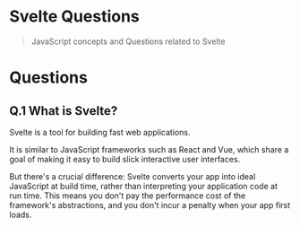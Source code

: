 # Svelte Questions
> JavaScript concepts and Questions related to Svelte

# Questions
## Q.1 What is Svelte?
Svelte is a tool for building fast web applications.

It is similar to JavaScript frameworks such as React and Vue, which share a goal of making it easy to build slick interactive user interfaces.

But there's a crucial difference: Svelte converts your app into ideal JavaScript at build time, rather than interpreting your application code at run time. This means you don't pay the performance cost of the framework's abstractions, and you don't incur a penalty when your app first loads.
